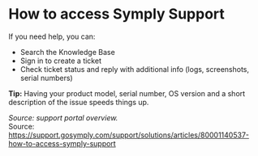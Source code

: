 # How to access Symply Support

If you need help, you can:
- Search the Knowledge Base
- Sign in to create a ticket
- Check ticket status and reply with additional info (logs, screenshots, serial numbers)

**Tip:** Having your product model, serial number, OS version and a short description of the issue speeds things up.

_Source: support portal overview._  
Source: https://support.gosymply.com/support/solutions/articles/80001140537-how-to-access-symply-support
